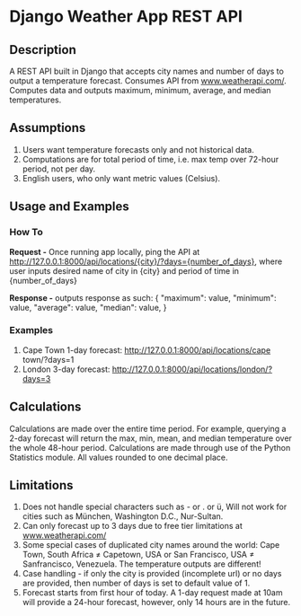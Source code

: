 # Django Weather App REST API

## Description
A REST API built in Django that accepts city names and number of days to output a temperature forecast. 
Consumes API from www.weatherapi.com/. Computes data and outputs maximum, minimum, average, and median temperatures. 

## Assumptions
1. Users want temperature forecasts only and not historical data.
2. Computations are for total period of time, i.e. max temp over 72-hour period, not per day.
3. English users, who only want metric values (Celsius).

## Usage and Examples
### How To
**Request -**
Once running app locally, ping the API at http://127.0.0.1:8000/api/locations/{city}/?days={number_of_days},
where user inputs desired name of city in {city} and period of time in {number_of_days}

**Response -** outputs response as such: {
    "maximum": value,
    "minimum": value,
    "average": value,
    "median": value,
    }

### Examples
1. Cape Town 1-day forecast:
http://127.0.0.1:8000/api/locations/cape town/?days=1
2. London 3-day forecast:
http://127.0.0.1:8000/api/locations/london/?days=3

## Calculations
Calculations are made over the entire time period. For example, querying a 2-day forecast will return the max, min,
mean, and median temperature over the whole 48-hour period. Calculations are made through use of the Python Statistics 
module. All values rounded to one decimal place.

## Limitations
1. Does not handle special characters such as - or . or ü,
Will not work for cities such as München, Washington D.C., Nur-Sultan.
2. Can only forecast up to 3 days due to free tier limitations at www.weatherapi.com/
3. Some special cases of duplicated city names around the world: Cape Town, South Africa ≠ Capetown, USA
or San Francisco, USA ≠ Sanfrancisco, Venezuela. The temperature outputs are different!
4. Case handling - if only the city is provided (incomplete url) or no days are provided,
   then number of days is set to default value of 1.
5. Forecast starts from first hour of today. A 1-day request made at 10am will provide a 24-hour forecast,
   however, only 14 hours are in the future. 
